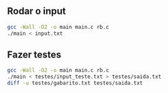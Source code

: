 ## Rodar o input

```bash
gcc -Wall -O2 -o main main.c rb.c
./main < input.txt
```

## Fazer testes

```bash
gcc -Wall -O2 -o main main.c rb.c
./main < testes/input_teste.txt > testes/saida.txt
diff -u testes/gabarito.txt testes/saida.txt
```